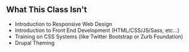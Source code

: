 ## What This Class Isn't

* Introduction to Responsive Web Design
* Introduction to Front End Development (HTML/CSS/JS/Sass, etc…)
* Training on CSS Systems (like Twitter Bootstrap or Zurb Foundation)
* Drupal Theming